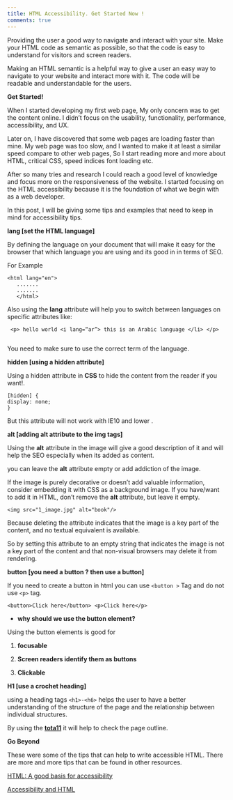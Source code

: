 ```yaml
---
title: HTML Accessibility. Get Started Now !  
comments: true  
---  
```

  
Providing the user a good way to navigate and interact with your site. Make your HTML code as semantic as possible, so that the code is easy to understand for visitors and screen readers.
  
  
Making an HTML semantic is a helpful way to give a user an easy way to navigate to your website and interact more with it. The code will be readable and understandable for the users.

  
**Get Started!**  

When I started developing my first web page, My only concern was to get the content online. I didn’t focus on the usability, functionality, performance, accessibility, and UX.
 
 
 Later on, I have discovered that some web pages are loading faster than mine. My web page was too slow, and I wanted to make it at least a similar speed compare to other web pages, So I start reading more and more about HTML, critical CSS, speed indices font loading etc.
 
 After so many tries and research I could reach a good level of knowledge and focus more on the responsiveness of the website. I started focusing on the HTML accessibility because it is the foundation of what we begin with as a web developer.
 
 
 In this post, I will be giving some tips and examples that need to keep in mind for accessibility tips.
 
 
  **lang [set the HTML language]**  

By defining the language on your document that will make it easy for the browser that which language you are using and its good in in terms of SEO.


For Example 

```
<html lang="en"> 
   .......
   .......
   </html>
``` 
  
Also using the **lang** attribute will help you to switch between languages on specific attributes like:
  

```$xslt
 <p> hello world <i lang=“ar”> this is an Arabic language </li> </p>


```

You need to make sure to use the correct term of the language.


 
  
 **hidden [using a hidden attribute]**  
  
  
Using a hidden attribute in **CSS** to hide the content from the reader if you want!.

```
[hidden] {
display: none;
}
 ``` 
 
But this attribute will not work with IE10 and lower .

  
  
  
 **alt [adding alt attribute to the img tags]**  
  
  
 Using the **alt** attribute in the image will give a good description of it and will help the SEO especially when its added as content.  
 
 
 you can leave the **alt** attribute empty or add addiction of the image.

  
  If the image is purely decorative or doesn’t add valuable information, consider embedding it with CSS as a background image. If you have/want to add it in HTML, don’t remove the **alt** attribute, but leave it empty.

  
  
```$xslt
<img src="1_image.jpg" alt="book"/>

```
 
 
 
Because deleting the attribute indicates that the image is a key part of the content, and no textual equivalent is available.

So by setting this attribute to an empty string that indicates the image is not a key part of the content and that non-visual browsers may delete it from rendering.


 
  **button [you need a button ? then use a button]**

If you need to create a button in html you can use `<button >` Tag and do not use `<p>` tag.


```$xslt
<button>Click here</button> <p>Click here</p>

```

* **why should we use the button element?**

Using the button elements is good for

1. **focusable**
  
2. **Screen readers identify them as buttons**
  
3. **Clickable**
  


**H1 [use a crochet heading]**

using a heading tags `<h1>-<h6>` helps the user to have a better understanding of the structure of the page and the relationship between individual structures. 


 By using the [**tota11**](http://khan.github.io/tota11y/) it will help to check the page outline.



**Go Beyond**

These were some of the tips that can help to write accessible HTML. There are more and more tips that can be found in other resources.


[HTML: A good basis for accessibility](https://developer.mozilla.org/en-US/docs/Learn/Accessibility/HTML)

[Accessibility and HTML](https://www.codecademy.com/articles/accessibility)